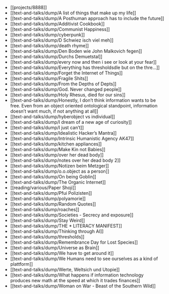 - [[projects/8888]]
- [[text-and-talks/dump/A list of things that make up my life]]
- [[text-and-talks/dump/A Posthuman approach has to include the future]]
- [[text-and-talks/dump/Additivist Cookbook]]
- [[text-and-talks/dump/Communist Happiness]]
- [[text-and-talks/dump/cyberpunk]]
- [[text-and-talks/dump/D Schwiez isch viel meh]]
- [[text-and-talks/dump/death rhyme]]
- [[text-and-talks/dump/Den Boden wie John Malkovich fegen]]
- [[text-and-talks/dump/Durchs Demuetstal]]
- [[text-and-talks/dump/every now and then i see or look at your fear]]
- [[text-and-talks/dump/Everything has thresholdsdle but on the thre…]]
- [[text-and-talks/dump/Forget the Internet of Things]]
- [[text-and-talks/dump/Fragile Shits]]
- [[text-and-talks/dump/From the Depths of Depts]]
- [[text-and-talks/dump/God. Never changed people]]
- [[text-and-talks/dump/Holy Rhesus, died for our sins]]
- [[text-and-talks/dump/Honestly, I don’t think information wants to be free. Even from an object oriented ontological standpoint, information doesn’t want much, if not anything at all]]
- [[text-and-talks/dump/hyberobject vs individual]]
- [[text-and-talks/dump/I dream of a new age of curiosity]]
- [[text-and-talks/dump/I just can’t]]
- [[text-and-talks/dump/Idealistic Hacker’s Mantra]]
- [[text-and-talks/dump/Intrinsic Humanistic Agency AK47]]
- [[text-and-talks/dump/kitchen appliances]]
- [[text-and-talks/dump/Make Kin not Babies]]
- [[text-and-talks/dump/over her dead body]]
- [[text-and-talks/dump/notes over her dead body 2]]
- [[text-and-talks/dump/Notizen beim Metzger]]
- [[text-and-talks/dump/o.o.object as a person]]
- [[text-and-talks/dump/On being Goblin]]
- [[text-and-talks/dump/The Organic Internet]]
- [[reading/various/Paper Shoji]]
- [[text-and-talks/dump/Pfui Polizisten]]
- [[text-and-talks/dump/polyamorie]]
- [[text-and-talks/dump/Random Quotes]]
- [[text-and-talks/dump/roaches]]
- [[text-and-talks/dump/Societies - Secrecy and exposure]]
- [[text-and-talks/dump/Stay Weird]]
- [[text-and-talks/dump/THE * LITERACY MANIFEST]]
- [[text-and-talks/dump/Thinking through AI]]
- [[text-and-talks/dump/thresholds]]
- [[text-and-talks/dump/Remembrance Day for Lost Species]]
- [[text-and-talks/dump/Universe as Brain]]
- [[text-and-talks/dump/We have to get around it]]
- [[text-and-talks/dump/We Humans need to see ourselves as a kind of plattform]]
- [[text-and-talks/dump/Werte, Weltsich und Utopie]]
- [[text-and-talks/dump/What happens if information technology produces new math at the speed at which it trades finances]]
- [[text-and-talks/dump/Woman on War - Beast of the Southern Wild]]